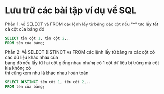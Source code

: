 # Lưu trữ các bài tập ví dụ về SQL
Phần 1: về SELECT và FROM các lệnh lấy từ bảng các cột nếu "*" tức lấy tất cả cột của bảng đó
```SQL
SELECT tên cột 1, tên cột 2,..
FROM tên của bảng;
```
Phần 2: Về SELECT DISTINCT và FROM các lệnh lấy từ bảng ra các cột có các dữ liệu khác nhau của       
bảng đó nếu lấy từ hai cột giống nhau nhưng có 1 cột dữ liệu bị trùng mà cột kia không có   
thì cũng xem như là khác nhau hoàn toàn 
```SQL
SELECT DISTINCT tên cột 1, tên cột 2,..
FROM tên của bảng;
```
